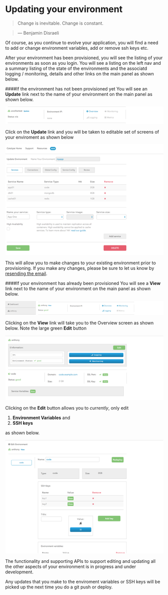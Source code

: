 # Updating your environment

> Change is inevitable. Change is constant.

>   — Benjamin Disraeli

Of course, as you continue to evolve your application, you will find a need to add or change environment variables, add or remove ssh keys etc. 

After your environment has been provisioned, you will see the listing of your environments as soon as you login. You will see a listing on the left nav and a summary listing of the state of the environments and the associatd logging / monitoring, details and other links on the main panel as shown below. 

####If the environment has not been provisioned yet
You will see an **Update** link next to the name of your environment on the main panel as shown below.

![Update Environment](/pics/38.update.env.png)

Click on the **Update** link and you will be taken to editable set of screens of your enviroment as shown below 

![Update Environment Details](/pics/39.update.env.details.png)

This will allow you to make changes to your existing environment prior to provisioning. If you make any changes, please be sure to let us know by [resending the email](./deploying_your_first_app/review_your_settings.html).

####If your environment has already been provisioned
You will see a **View** link next to the name of your environment on the main panel as shown below. 

![View Environment](/pics/40.view.env.png)

Clicking on the **View** link will take you to the Overview screen as shown below. Note the large green **Edit** button

![View Environment Summary](/pics/41.view.overview.png)

Clicking on the **Edit** button allows you to *currently*, only edit 

1. **Environment Variables** and 
2. **SSH keys**

as shown below.

![Edit Keys and Variables](/pics/42.edit.keys.vars.png)


The functionality and supporting APIs to support editing and updating all the other aspects of your environment is in progress and under development.


Any updates that you make to the enviroment variables or SSH keys will be picked up the next time you do a git push or deploy.

